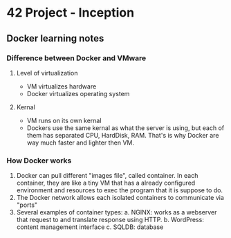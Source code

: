 # 42 Project - Inception


## Docker learning notes

### Difference between Docker and VMware

1. Level of virtualization
    - VM virtualizes hardware
    - Docker virtualizes operating system

2. Kernal
    - VM runs on its own kernal
    - Dockers use the same kernal as what the server is using, but each of them has separated CPU, HardDisk, RAM. That's is why Docker are way much faster and lighter then VM.

### How Docker works

1. Docker can pull different "images file", called container. In each container, they are like a tiny VM that has a already configured environment and resources to exec the program that it is suppose to do.
2. The Docker network allows each isolated containers to communicate via "ports"
3. Several examples of container types:
    a. NGINX: works as a webserver that request to and translate response using HTTP.
    b. WordPress: content management interface
    c. SQLDB: database
